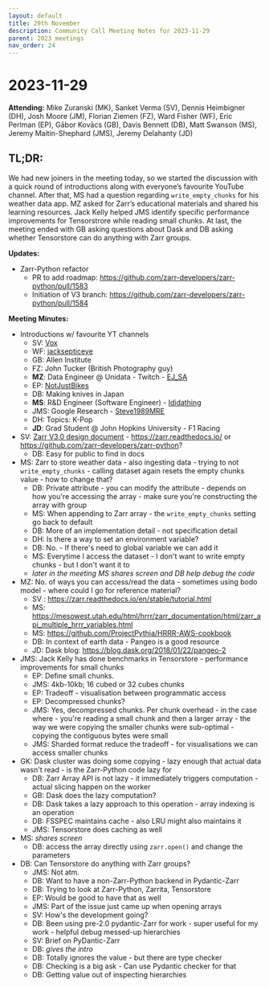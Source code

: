 ```yaml
---
layout: default
title: 29th November
description: Community Call Meeting Notes for 2023-11-29
parent: 2023 meetings
nav_order: 24
---
```


# 2023-11-29

**Attending:** Mike Zuranski (MK), Sanket Verma (SV), Dennis Heimbigner (DH), Josh Moore (JM), Florian Ziemen (FZ), Ward Fisher (WF), Eric Perlman (EP), Gābor Kovācs (GB), Davis Bennett (DB), Matt Swanson (MS), Jeremy Maitin-Shephard (JMS), Jeremy Delahanty (JD)

## TL;DR:

We had new joiners in the meeting today, so we started the discussion with a quick round of introductions along with everyone’s favourite YouTube channel. After that, MS had a question regarding `write_empty_chunks` for his weather data app. MZ asked for Zarr’s educational materials and shared his learning resources. Jack Kelly helped JMS identify specific performance improvements for Tensorstrore while reading small chunks. At last, the meeting ended with GB asking questions about Dask and DB asking whether Tensorstore can do anything with Zarr groups.

**Updates:**

- Zarr-Python refactor
    - PR to add roadmap: <https://github.com/zarr-developers/zarr-python/pull/1583>
    - Initiation of V3 branch: <https://github.com/zarr-developers/zarr-python/pull/1584>

**Meeting Minutes:**

- Introductions w/ favourite YT channels
    - SV: [Vox](https://www.youtube.com/@Vox)
    - WF: [jacksepticeye](https://www.youtube.com/@jacksepticeye)
    - GB: Allen Institute
    - FZ: John Tucker (British Photography guy)
    - **MZ**: Data Engineer @ Unidata - Twitch - [EJ_SA](https://www.twitch.tv/ej_sa)
    - EP: [NotJustBikes](https://www.youtube.com/@NotJustBikes)
    - DB: Making knives in Japan
    - **MS**: R&D Engineer (Software Engineer) - [Ididathing](https://www.youtube.com/@Ididathing)
    - JMS: Google Research - [Steve1989MRE](https://www.youtube.com/@Steve1989MRE)
    - DH: Topics: K-Pop
    - **JD**: Grad Student @ John Hopkins University - F1 Racing
- SV: [Zarr V3.0 design document](https://github.com/zarr-developers/zarr-python/pull/1583) - <https://zarr.readthedocs.io/> or <https://github.com/zarr-developers/zarr-python>?
    - DB: Easy for public to find in docs
- MS: Zarr to store weather data - also ingesting data - trying to not `write_empty_chunks` - calling dataset again resets the empty chunks value - how to change that?
    - DB: Private attribute - you can modify the attribute - depends on how you're accessing the array - make sure you're constructing the array with group
    - MS: When appending to Zarr array - the `write_empty_chunks` setting go back to default
    - DB: More of an implementation detail - not specification detail
    - DH: Is there a way to set an environment variable?
    - DB: No. - If there's need to global variable we can add it
    - MS: Everytime I access the dataset - I don't want to write empty chunks - but I don't want it to
    - _later in the meeting MS shares screen and DB help debug the code_
- MZ: No. of ways you can access/read the data - sometimes using bodo model - where could I go for reference material?
    - SV : <https://zarr.readthedocs.io/en/stable/tutorial.html>
    - MS: <https://mesowest.utah.edu/html/hrrr/zarr_documentation/html/zarr_api_multiple_hrrr_variables.html>
    - MS: <https://github.com/ProjectPythia/HRRR-AWS-cookbook>
    - DB: In context of earth data - Pangeo is a good resource
    - JD: Dask blog: <https://blog.dask.org/2018/01/22/pangeo-2>
- JMS: Jack Kelly has done benchmarks in Tensorstore - performance improvements for small chunks
    - EP: Define small chunks.
    - JMS: 4kb-10kb; 16 cubed or 32 cubes chunks
    - EP: Tradeoff - visualisation between programmatic access
    - EP: Decompressed chunks?
    - JMS: Yes, decompressed chunks. Per chunk overhead - in the case where - you're reading a small chunk and then a larger array - the way we were copying the smaller chunks were sub-optimal - copying the contiguous bytes were small
    - JMS: Sharded format reduce the tradeoff - for visualisations we can access smaller chunks
- GK: Dask cluster was doing some copying - lazy enough that actual data wasn't read - is the Zarr-Python code lazy for 
    - DB: Zarr Array API is not lazy - it immediately triggers computation - actual slicing happen on the worker
    - GB: Dask does the lazy computation?
    - DB: Dask takes a lazy approach to this operation - array indexing is an operation
    - DB: FSSPEC maintains cache - also LRU might also maintains it
    - JMS: Tensorstore does caching as well
- MS: *shares screen*
    - DB: access the array directly using `zarr.open()` and change the parameters
- DB: Can Tensorstore do anything with Zarr groups?
    - JMS: Not atm.
    - DB: Want to have a non-Zarr-Python backend in Pydantic-Zarr
    - DB: Trying to look at Zarr-Python, Zarrita, Tensorstore
    - EP: Would be good to have that as well
    - JMS: Part of the issue just came up when opening arrays
    - SV: How's the development going?
    - DB: Been using pre-2.0 pydantic-Zarr for work - super useful for my work - helpful debug messed-up hierarchies 
    - SV: Brief on PyDantic-Zarr
    - DB: *gives the intro* 
    - DB: Totally ignores the value - but there are type checker
    - DB: Checking is a big ask - Can use Pydantic checker for that
    - DB: Getting value out of inspecting hierarchies
